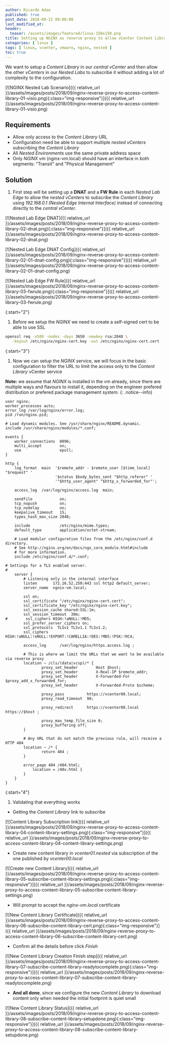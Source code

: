 ```yaml
---
author: Ricardo Adao
published: true
post_date: 2018-09-22 09:00:00
last_modified_at:
header:
  teaser: /assets/images/featured/linux-150x150.png
title: Setting up NGINX as reverse proxy to allow vCenter Content Library subscription
categories: [ linux ]
tags: [ linux, vcenter, vmware, nginx, nested ]
toc: true
---
```

We want to setup a _Content Library_ in our _central vCenter_ and then allow the other _vCenters_ in our _Nested Labs_ to subscribe it without adding a lot of complexity to the configuration.

[![NGINX Nested Lab Scenario]({{ relative_url }}/assets/images/posts/2018/09/nginx-reverse-proxy-to-access-content-library-01-visio.png){:class="img-responsive"}]({{ relative_url }}/assets/images/posts/2018/09/nginx-reverse-proxy-to-access-content-library-01-visio.png)

## Requirements ##

* Allow only access to the _Content Library_ URL
* Configuration need be able to support multiple _nested vCenters_ subscribing the _Content Library_
* All _Nested Environments_ use the same private address space
* Only _NGINX vm_ (nginx-vm.local) should have an interface in both segments: "Transit" and "Physical Management"

## Solution ##

1. First step will be setting up a **DNAT** and a **FW Rule** in each _Nested Lab Edge_ to allow the _nested vCenters_ to subscribe the _Content Library_ using  _192.168.0.1 (Nested Edge Internal Interface)_ instead of connecting directly to the _central vCenter_.

[![Nested Lab Edge DNAT]({{ relative_url }}/assets/images/posts/2018/09/nginx-reverse-proxy-to-access-content-library-02-dnat.png){:class="img-responsive"}]({{ relative_url }}/assets/images/posts/2018/09/nginx-reverse-proxy-to-access-content-library-02-dnat.png)

[![Nested Lab Edge DNAT Config]({{ relative_url }}/assets/images/posts/2018/09/nginx-reverse-proxy-to-access-content-library-02-01-dnat-config.png){:class="img-responsive"}]({{ relative_url }}/assets/images/posts/2018/09/nginx-reverse-proxy-to-access-content-library-02-01-dnat-config.png)

[![Nested Lab Edge FW Rule]({{ relative_url }}/assets/images/posts/2018/09/nginx-reverse-proxy-to-access-content-library-03-fwrule.png){:class="img-responsive"}]({{ relative_url }}/assets/images/posts/2018/09/nginx-reverse-proxy-to-access-content-library-03-fwrule.png)

{:start="2"}

1. Before we setup the _NGINX_ we need to create a self-signed cert to be able to use SSL

```bash
openssl req -x509 -nodes -days 3650 -newkey rsa:2048 \
   -keyout /etc/nginx/nginx-cert.key -out /etc/nginx/nginx-cert.cert
```

{:start="3"}

1. Now we can setup the _NGINX_ service, we will focus in the basic configuration to filter the URL to limit the access only to the _Content Library_ vCenter service

**Note:** we assume that _NGINX_ is installed in the vm already, since there are multiple ways and flavours to install it, depending on the engineer prefered distribution or prefered package management system.
{: .notice--info}

```nginx
user nginx;
worker_processes auto;
error_log /var/log/nginx/error.log;
pid /run/nginx.pid;

# Load dynamic modules. See /usr/share/nginx/README.dynamic.
include /usr/share/nginx/modules/*.conf;

events {
    worker_connections  8096;
    multi_accept        on;
    use                 epoll;
}

http {
    log_format  main  '$remote_addr - $remote_user [$time_local] "$request" '
                      '$status $body_bytes_sent "$http_referer" '
                      '"$http_user_agent" "$http_x_forwarded_for"';

    access_log  /var/log/nginx/access.log  main;

    sendfile            on;
    tcp_nopush          on;
    tcp_nodelay         on;
    keepalive_timeout   15;
    types_hash_max_size 2048;

    include             /etc/nginx/mime.types;
    default_type        application/octet-stream;

    # Load modular configuration files from the /etc/nginx/conf.d directory.
    # See http://nginx.org/en/docs/ngx_core_module.html#include
    # for more information.
    include /etc/nginx/conf.d/*.conf;

# Settings for a TLS enabled server.
#
    server {
        # Listening only in the internal interface
        listen       172.16.52.250:443 ssl http2 default_server;
        server_name  ngnix-vm.local;

        ssl on;
        ssl_certificate "/etc/nginx/nginx-cert.cert";
        ssl_certificate_key "/etc/nginx/nginx-cert.key";
        ssl_session_cache shared:SSL:1m;
        ssl_session_timeout  30m;
#        ssl_ciphers HIGH:!aNULL:!MD5;
        ssl_prefer_server_ciphers on;
        ssl_protocols  TLSv1 TLSv1.1 TLSv1.2;
        ssl_ciphers HIGH:!aNULL:!eNULL:!EXPORT:!CAMELLIA:!DES:!MD5:!PSK:!RC4;

        access_log      /var/log/nginx/https.access.log ;

        # This is where we limit the URLs that we want to be available via reverse proxy
        location ~ /cls/(data|vcsp)/* {
                proxy_set_header        Host $host;
                proxy_set_header        X-Real-IP $remote_addr;
                proxy_set_header        X-Forwarded-For $proxy_add_x_forwarded_for;
                proxy_set_header        X-Forwarded-Proto $scheme;

                proxy_pass          https://vcenter00.local;
                proxy_read_timeout  90;

                proxy_redirect      https://vcenter00.local https://$host ;

                proxy_max_temp_file_size 0;
                proxy_buffering off;
        }

        # Any URL that do not match the previous rule, will receive a HTTP 404
        location ~ /* {
                return 404 ;
        }

        error_page 404 /404.html;
            location = /40x.html {
        }
    }
}
```

{:start="4"}

1. Validating that everything works

* Getting the _Content Library_ link to subscribe

[![Content Library Subscription link]({{ relative_url }}/assets/images/posts/2018/09/nginx-reverse-proxy-to-access-content-library-04-content-library-settings.png){:class="img-responsive"}]({{ relative_url }}/assets/images/posts/2018/09/nginx-reverse-proxy-to-access-content-library-04-content-library-settings.png)

* Create new content library in _vcenter01.nested_ via subscription of the one published by _vcenter00.local_

[![Create new Content Library]({{ relative_url }}/assets/images/posts/2018/09/nginx-reverse-proxy-to-access-content-library-05-subscribe-content-library-settings.png){:class="img-responsive"}]({{ relative_url }}/assets/images/posts/2018/09/nginx-reverse-proxy-to-access-content-library-05-subscribe-content-library-settings.png)

* Will prompt to accept the _nginx-vm.local_ certificate

[![New Content Library Certificate]({{ relative_url }}/assets/images/posts/2018/09/nginx-reverse-proxy-to-access-content-library-06-subscribe-content-library-cert.png){:class="img-responsive"}]({{ relative_url }}/assets/images/posts/2018/09/nginx-reverse-proxy-to-access-content-library-06-subscribe-content-library-cert.png)

* Confirm all the details before click _Finish_

[![New Content Library Creation Finish step]({{ relative_url }}/assets/images/posts/2018/09/nginx-reverse-proxy-to-access-content-library-07-subscribe-content-library-readytocomplete.png){:class="img-responsive"}]({{ relative_url }}/assets/images/posts/2018/09/nginx-reverse-proxy-to-access-content-library-07-subscribe-content-library-readytocomplete.png)

* **And all done**, since we configure the new _Content Library_ to download content only when needed the initial footprint is quiet small

[![New Content Library Status]({{ relative_url }}/assets/images/posts/2018/09/nginx-reverse-proxy-to-access-content-library-08-subscribe-content-library-setupdone.png){:class="img-responsive"}]({{ relative_url }}/assets/images/posts/2018/09/nginx-reverse-proxy-to-access-content-library-08-subscribe-content-library-setupdone.png)